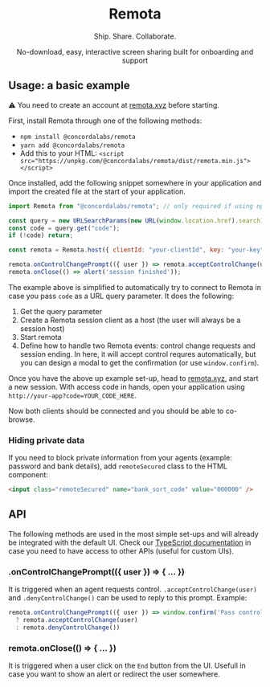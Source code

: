 <h1 align="center">
  Remota
</h1>

<p align="center">Ship. Share. Collaborate.</p>
<p align="center">No-download, easy, interactive screen sharing built for onboarding and support</p>

## Usage: a basic example

⚠️ You need to create an account at [remota.xyz](https://remota.xyz) before starting.

First, install Remota through one of the following methods:

- `npm install @concordalabs/remota`
- `yarn add @concordalabs/remota`
- Add this to your HTML: `<script src="https://unpkg.com/@concordalabs/remota/dist/remota.min.js"></script>`

Once installed, add the following snippet somewhere in your application and import the created file at the start of your application.

```js
import Remota from "@concordalabs/remota"; // only required if using npm/yarn method

const query = new URLSearchParams(new URL(window.location.href).search);
const code = query.get("code");
if (!code) return;

const remota = Remota.host({ clientId: "your-clientId", key: "your-key", code });

remota.onControlChangePrompt(({ user }) => remota.acceptControlChange(user));
remota.onClose(() => alert('session finished'));
```

The example above is simplified to automatically try to connect to Remota in case you pass `code` as a URL query parameter. It does the following:

1. Get the query parameter
2. Create a Remota session client as a host (the user will always be a session host)
3. Start remota
4. Define how to handle two Remota events: control change requests and session ending. In here, it will accept control requres automatically, but you can design a modal to get the confirmation (or use `window.confirm`).

Once you have the above up example set-up, head to [remota.xyz](https://remota.xyz), and start a new session. With access code in hands, open your application using `http://your-app?code=YOUR_CODE_HERE`.

Now both clients should be connected and you should be able to co-browse.

### Hiding private data

If you need to block private information from your agents (example: password and bank details), add `remoteSecured` class to the HTML component:

```html
<input class="remoteSecured" name="bank_sort_code" value="000000" />
```

## API

The following methods are used in the most simple set-ups and will already be integrated with the default UI. Check our [TypeScript documentation](https://concordalabs.github.io/remota) in case you need to have access to other APIs (useful for custom UIs).

### .onControlChangePrompt(({ user }) => { ... })

It is triggered when an agent requests control. `.acceptControlChange(user)` and `.denyControlChange()` can be used to reply to this prompt. Example:

```js
remota.onControlChangePrompt(({ user }) => window.confirm('Pass control?')
  ? remota.acceptControlChange(user)
  : remota.denyControlChange())
```

### remota.onClose(() => { ... })

It is triggered when a user click on the `End` button from the UI. Usefull in case you want to show an alert or redirect the user somewhere.
